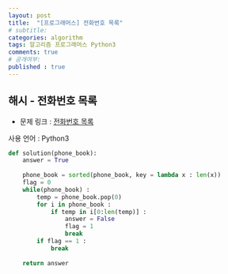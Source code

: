 ```yaml
---
layout: post
title:  "[프로그래머스] 전화번호 목록"
# subtitle: 
categories: algorithm
tags: 알고리즘 프로그래머스 Python3
comments: true
# 공개여부:
published : true
---
```


## 해시 - 전화번호 목록

* 문제 링크 : [전화번호 목록](https://programmers.co.kr/learn/courses/30/lessons/42577)

사용 언어 : Python3



```python
def solution(phone_book):
    answer = True
    
    phone_book = sorted(phone_book, key = lambda x : len(x))
    flag = 0
    while(phone_book) :
        temp = phone_book.pop(0)
        for i in phone_book :
            if temp in i[0:len(temp)] :
                answer = False
                flag = 1
                break
        if flag == 1 :
            break
    
    return answer
```